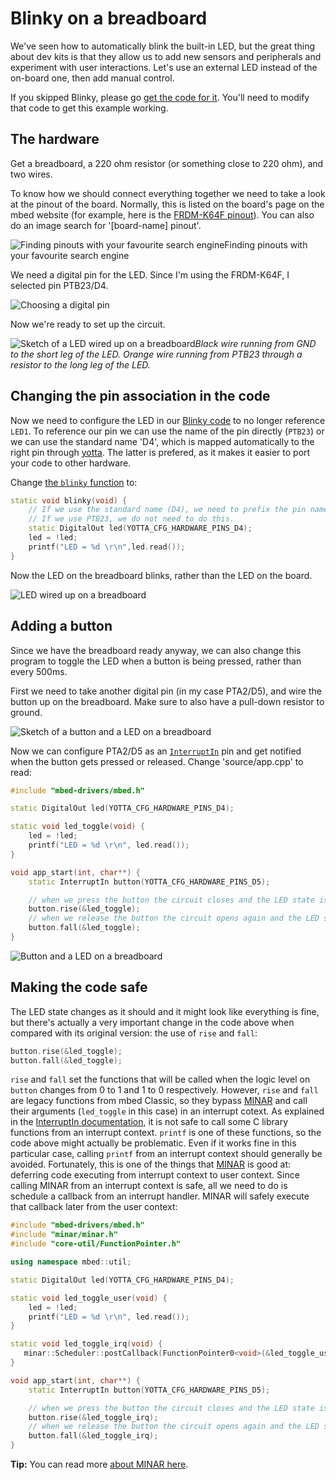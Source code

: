 # Blinky on a breadboard

We've seen how to automatically blink the built-in LED, but the great thing about dev kits is that they allow us to add new sensors and peripherals and experiment with user interactions. Let's use an external LED instead of the on-board one, then add manual control.

If you skipped Blinky, please go [get the code for it](FirstProjectmbedOS.md). You'll need to modify that code to get this example working.

## The hardware

Get a breadboard, a 220 ohm resistor (or something close to 220 ohm), and two wires.

To know how we should connect everything together we need to take a look at the pinout of the board. Normally, this is listed on the board's page on the mbed website (for example, here is the [FRDM-K64F pinout](https://www.mbed.com/en/development/hardware/boards/nxp/frdm_k64f/)). You can also do an image search for '[board-name] pinout'.

<span class="images">![Finding pinouts with your favourite search engine](Images/bb01.png)<span>Finding pinouts with your favourite search engine</span></span>


We need a digital pin for the LED. Since I'm using the FRDM-K64F, I selected pin PTB23/D4.

<span class="images">![Choosing a digital pin](Images/bb04.png)</span>

Now we're ready to set up the circuit.

<span class="images">![Sketch of a LED wired up on a breadboard](Images/bb-sketch-led.png)<span>*Black wire running from GND to the short leg of the LED. Orange wire running from PTB23 through a resistor to the long leg of the LED.*</span></span>

## Changing the pin association in the code

Now we need to configure the LED in our [Blinky code](https://github.com/ARMmbed/example-mbedos-blinky/blob/master/source/blinky.cpp) to no longer reference `LED1`. To reference our pin we can use the name of the pin directly (`PTB23`) or we can use the standard name 'D4', which is mapped automatically to the right pin through [yotta](http://yottadocs.mbed.com/reference/config.html). The latter is prefered, as it makes it easier to port your code to other hardware.

Change [the ``blinky`` function](https://github.com/ARMmbed/example-mbedos-blinky/blob/master/source/blinky.cpp) to:

```cpp
static void blinky(void) {
    // If we use the standard name (D4), we need to prefix the pin name.
    // If we use PTB23, we do not need to do this.
    static DigitalOut led(YOTTA_CFG_HARDWARE_PINS_D4);
    led = !led;
    printf("LED = %d \r\n",led.read());
}
```

Now the LED on the breadboard blinks, rather than the LED on the board.

<span class="images">![LED wired up on a breadboard](Images/bb02.png)</span>

## Adding a button

Since we have the breadboard ready anyway, we can also change this program to toggle the LED when a button is being pressed, rather than every 500ms.

First we need to take another digital pin (in my case PTA2/D5), and wire the button up on the breadboard. Make sure to also have a pull-down resistor to ground.

<span class="images">![Sketch of a button and a LED on a breadboard](Images/bb-sketch-btn.png)</span>

Now we can configure PTA2/D5 as an [`InterruptIn`](https://developer.mbed.org/handbook/InterruptIn) pin and get notified when the button gets pressed or released. Change 'source/app.cpp' to read:

```cpp
#include "mbed-drivers/mbed.h"

static DigitalOut led(YOTTA_CFG_HARDWARE_PINS_D4);

static void led_toggle(void) {
    led = !led;
    printf("LED = %d \r\n", led.read());
}

void app_start(int, char**) {
    static InterruptIn button(YOTTA_CFG_HARDWARE_PINS_D5);

    // when we press the button the circuit closes and the LED state is toggled
    button.rise(&led_toggle);
    // when we release the button the circuit opens again and the LED state is toggled again
    button.fall(&led_toggle);
}
```

<span class="images">![Button and a LED on a breadboard](https://raw.githubusercontent.com/ARMmbed/GettingStartedmbedOS/master/Docs/Images/bb03.gif)</span>

## Making the code safe

The LED state changes as it should and it might look like everything is fine, but there's actually a very important change in the code above when compared with its original version: the use of `rise` and `fall`:

```cpp
button.rise(&led_toggle);
button.fall(&led_toggle);
```

`rise` and `fall` set the functions that will be called when the logic level on `button` changes from 0 to 1 and 1 to 0 respectively. However, `rise` and `fall` are legacy functions from mbed Classic, so they bypass [MINAR](Full_Guide/MINAR.md) and call their arguments (`led_toggle` in this case) in an interrupt cotext. As explained in the [InterruptIn documentation](https://developer.mbed.org/handbook/InterruptIn), it is not safe to call some C library functions from an interrupt context. `printf` is one of these functions, so the code above might actually be problematic. Even if it works fine in this particular case, calling `printf` from an interrupt context should generally be avoided. Fortunately, this is one of the things that [MINAR](Full_Guide/MINAR.md) is good at: deferring code executing from interrupt context to user context. Since calling MINAR from an interrupt context is safe, all we need to do is schedule a callback from an interrupt handler. MINAR will safely execute that callback later from the user context:

```cpp
#include "mbed-drivers/mbed.h"
#include "minar/minar.h"
#include "core-util/FunctionPointer.h"

using namespace mbed::util;

static DigitalOut led(YOTTA_CFG_HARDWARE_PINS_D4);

static void led_toggle_user(void) {
    led = !led;
    printf("LED = %d \r\n", led.read());
}

static void led_toggle_irq(void) {
   minar::Scheduler::postCallback(FunctionPointer0<void>(&led_toggle_user).bind());
}

void app_start(int, char**) {
    static InterruptIn button(YOTTA_CFG_HARDWARE_PINS_D5);

    // when we press the button the circuit closes and the LED state is toggled
    button.rise(&led_toggle_irq);
    // when we release the button the circuit opens again and the LED state is toggled again
    button.fall(&led_toggle_irq);
}
```
<span class="tips">**Tip:** You can read more [about MINAR here](Full_Guide/MINAR.md).</span>
